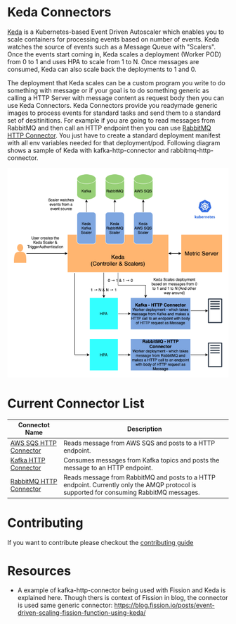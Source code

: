 # Keda Connectors

[Keda](https://keda.sh/) is a Kubernetes-based Event Driven Autoscaler which enables you to scale containers for processing events based on number of events. Keda watches the source of events such as a Message Queue with "Scalers". Once the events start coming in, Keda scales a deployment (Worker POD) from 0 to 1 and uses HPA to scale from 1 to N. Once messages are consumed, Keda can also scale back the deployments to 1 and 0.

The deployment that Keda scales can be a custom program you write to do something with message or if your goal is to do something generic as calling a HTTP Server with message content as request body then you can use Keda Connectors. Keda Connectors provide you readymade generic images to process events for standard tasks and send them to a standard set of desitinitions. For example if you are going to read messages from RabbitMQ and then call an HTTP endpoint then you can use [RabbitMQ HTTP Connector](./rabbitmq-http-connector/README.md). You just have to create a standard deployment manifest with all env variables needed for that deployment/pod. Following diagram shows a sample of Keda with kafka-http-connector and rabbitmq-http-connector.

![Keda Connectors](keda-connectors.png)

# Current Connector List

|Connectot Name | Description |
|---|---|
|[AWS SQS HTTP Connector](./aws-sqs-http-connector/README.md)|Reads message from AWS SQS and posts to a HTTP endpoint.|
|[Kafka HTTP Connector](./kafka-http-connector/README.md)| Consumes messages from Kafka topics and posts the message to an HTTP endpoint.|
|[RabbitMQ HTTP Connector](./rabbitmq-http-connector/README.md)|Reads message from RabbitMQ and posts to a HTTP endpoint. Currently only the AMQP protocol is supported for consuming RabbitMQ messages.|

# Contributing

If you want to contribute please checkout the [contributing guide](CONTRIBUTING.md)

# Resources

* A example of kafka-http-connector being used with Fission and Keda is explained here. Though thers is context of Fission in blog, the connector is used same generic connector:  https://blog.fission.io/posts/event-driven-scaling-fission-function-using-keda/ 